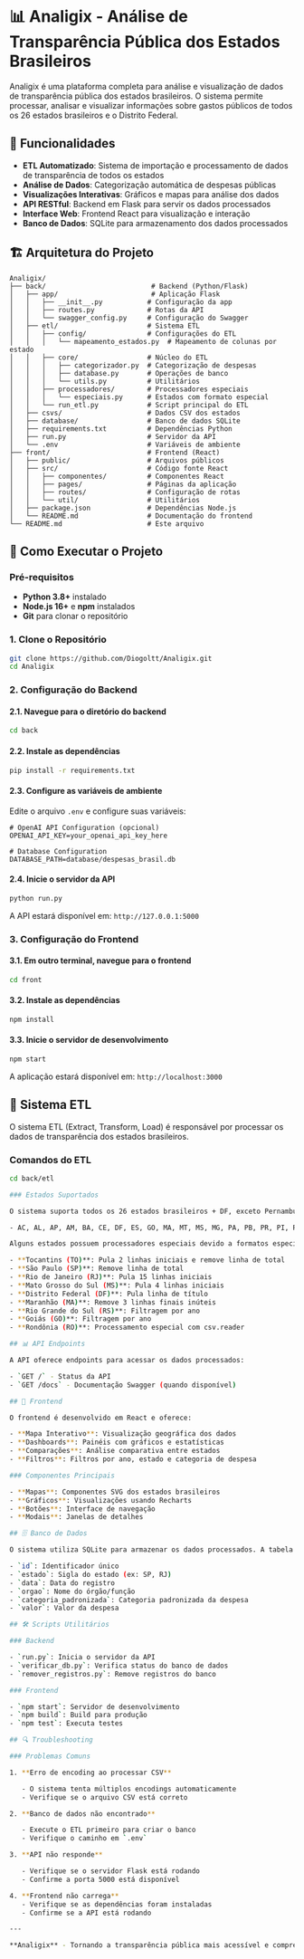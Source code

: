 # 📊 Analigix - Análise de Transparência Pública dos Estados Brasileiros

Analigix é uma plataforma completa para análise e visualização de dados de transparência pública dos estados brasileiros. O sistema permite processar, analisar e visualizar informações sobre gastos públicos de todos os 26 estados brasileiros e o Distrito Federal.

## 🎯 Funcionalidades

- **ETL Automatizado**: Sistema de importação e processamento de dados de transparência de todos os estados
- **Análise de Dados**: Categorização automática de despesas públicas
- **Visualizações Interativas**: Gráficos e mapas para análise dos dados
- **API RESTful**: Backend em Flask para servir os dados processados
- **Interface Web**: Frontend React para visualização e interação
- **Banco de Dados**: SQLite para armazenamento dos dados processados

## 🏗️ Arquitetura do Projeto

```
Analigix/
├── back/                          # Backend (Python/Flask)
│   ├── app/                       # Aplicação Flask
│   │   ├── __init__.py           # Configuração da app
│   │   ├── routes.py             # Rotas da API
│   │   └── swagger_config.py     # Configuração do Swagger
│   ├── etl/                      # Sistema ETL
│   │   ├── config/               # Configurações do ETL
│   │   │   └── mapeamento_estados.py  # Mapeamento de colunas por estado
│   │   ├── core/                 # Núcleo do ETL
│   │   │   ├── categorizador.py  # Categorização de despesas
│   │   │   ├── database.py       # Operações de banco
│   │   │   └── utils.py          # Utilitários
│   │   ├── processadores/        # Processadores especiais
│   │   │   └── especiais.py      # Estados com formato especial
│   │   └── run_etl.py            # Script principal do ETL
│   ├── csvs/                     # Dados CSV dos estados
│   ├── database/                 # Banco de dados SQLite
│   ├── requirements.txt          # Dependências Python
│   ├── run.py                    # Servidor da API
│   └── .env                      # Variáveis de ambiente
├── front/                        # Frontend (React)
│   ├── public/                   # Arquivos públicos
│   ├── src/                      # Código fonte React
│   │   ├── componentes/          # Componentes React
│   │   ├── pages/                # Páginas da aplicação
│   │   ├── routes/               # Configuração de rotas
│   │   └── util/                 # Utilitários
│   ├── package.json              # Dependências Node.js
│   └── README.md                 # Documentação do frontend
└── README.md                     # Este arquivo
```

## 🚀 Como Executar o Projeto

### Pré-requisitos

- **Python 3.8+** instalado
- **Node.js 16+** e **npm** instalados
- **Git** para clonar o repositório

### 1. Clone o Repositório

```bash
git clone https://github.com/Diogoltt/Analigix.git
cd Analigix
```

### 2. Configuração do Backend

#### 2.1. Navegue para o diretório do backend

```bash
cd back
```

#### 2.2. Instale as dependências

```bash
pip install -r requirements.txt
```

#### 2.3. Configure as variáveis de ambiente

Edite o arquivo `.env` e configure suas variáveis:

```env
# OpenAI API Configuration (opcional)
OPENAI_API_KEY=your_openai_api_key_here

# Database Configuration
DATABASE_PATH=database/despesas_brasil.db
```

#### 2.4. Inicie o servidor da API

```bash
python run.py
```

A API estará disponível em: `http://127.0.0.1:5000`

### 3. Configuração do Frontend

#### 3.1. Em outro terminal, navegue para o frontend

```bash
cd front
```

#### 3.2. Instale as dependências

```bash
npm install
```

#### 3.3. Inicie o servidor de desenvolvimento

```bash
npm start
```

A aplicação estará disponível em: `http://localhost:3000`

## 🔧 Sistema ETL

O sistema ETL (Extract, Transform, Load) é responsável por processar os dados de transparência dos estados brasileiros.

### Comandos do ETL

```bash
cd back/etl

### Estados Suportados

O sistema suporta todos os 26 estados brasileiros + DF, exceto Pernambuco(PE) e Sergipe(SE):

- AC, AL, AP, AM, BA, CE, DF, ES, GO, MA, MT, MS, MG, PA, PB, PR, PI, RJ, RN, RS, RO, RR, SC, SP, TO

Alguns estados possuem processadores especiais devido a formatos específicos de seus CSVs:

- **Tocantins (TO)**: Pula 2 linhas iniciais e remove linha de total
- **São Paulo (SP)**: Remove linha de total
- **Rio de Janeiro (RJ)**: Pula 15 linhas iniciais
- **Mato Grosso do Sul (MS)**: Pula 4 linhas iniciais
- **Distrito Federal (DF)**: Pula linha de título
- **Maranhão (MA)**: Remove 3 linhas finais inúteis
- **Rio Grande do Sul (RS)**: Filtragem por ano
- **Goiás (GO)**: Filtragem por ano
- **Rondônia (RO)**: Processamento especial com csv.reader

## 📊 API Endpoints

A API oferece endpoints para acessar os dados processados:

- `GET /` - Status da API
- `GET /docs` - Documentação Swagger (quando disponível)

## 🎨 Frontend

O frontend é desenvolvido em React e oferece:

- **Mapa Interativo**: Visualização geográfica dos dados
- **Dashboards**: Painéis com gráficos e estatísticas
- **Comparações**: Análise comparativa entre estados
- **Filtros**: Filtros por ano, estado e categoria de despesa

### Componentes Principais

- **Mapas**: Componentes SVG dos estados brasileiros
- **Gráficos**: Visualizações usando Recharts
- **Botões**: Interface de navegação
- **Modais**: Janelas de detalhes

## 🗄️ Banco de Dados

O sistema utiliza SQLite para armazenar os dados processados. A tabela principal contém:

- `id`: Identificador único
- `estado`: Sigla do estado (ex: SP, RJ)
- `data`: Data do registro
- `orgao`: Nome do órgão/função
- `categoria_padronizada`: Categoria padronizada da despesa
- `valor`: Valor da despesa

## 🛠️ Scripts Utilitários

### Backend

- `run.py`: Inicia o servidor da API
- `verificar_db.py`: Verifica status do banco de dados
- `remover_registros.py`: Remove registros do banco

### Frontend

- `npm start`: Servidor de desenvolvimento
- `npm build`: Build para produção
- `npm test`: Executa testes

## 🔍 Troubleshooting

### Problemas Comuns

1. **Erro de encoding ao processar CSV**

   - O sistema tenta múltiplos encodings automaticamente
   - Verifique se o arquivo CSV está correto

2. **Banco de dados não encontrado**

   - Execute o ETL primeiro para criar o banco
   - Verifique o caminho em `.env`

3. **API não responde**

   - Verifique se o servidor Flask está rodando
   - Confirme a porta 5000 está disponível

4. **Frontend não carrega**
   - Verifique se as dependências foram instaladas
   - Confirme se a API está rodando

---

**Analigix** - Tornando a transparência pública mais acessível e compreensível. 🇧🇷
```

